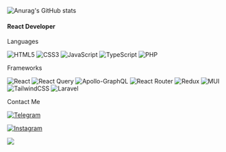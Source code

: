 ![Anurag's GitHub stats](https://github-readme-stats.vercel.app/api?username=SajjadGhasemi&theme=tokyonight&show_icons=true)
      <h4>React Developer</h4>  

   Languages
   
   ![HTML5](https://img.shields.io/badge/html5-%23E34F26.svg?style=for-the-badge&logo=html5&logoColor=white)
   ![CSS3](https://img.shields.io/badge/css3-%231572B6.svg?style=for-the-badge&logo=css3&logoColor=white)
   ![JavaScript](https://img.shields.io/badge/javascript-%23323330.svg?style=for-the-badge&logo=javascript&logoColor=%23F7DF1E)
   	![TypeScript](https://img.shields.io/badge/typescript-%23007ACC.svg?style=for-the-badge&logo=typescript&logoColor=white)
      ![PHP](https://img.shields.io/badge/php-%23777BB4.svg?style=for-the-badge&logo=php&logoColor=white)
    
 Frameworks
 
  ![React](https://img.shields.io/badge/react-%2320232a.svg?style=for-the-badge&logo=react&logoColor=%2361DAFB)
![React Query](https://img.shields.io/badge/-React%20Query-FF4154?style=for-the-badge&logo=react%20query&logoColor=white) 
![Apollo-GraphQL](https://img.shields.io/badge/-ApolloGraphQL-311C87?style=for-the-badge&logo=apollo-graphql) 
![React Router](https://img.shields.io/badge/React_Router-CA4245?style=for-the-badge&logo=react-router&logoColor=white)
![Redux](https://img.shields.io/badge/redux-%23593d88.svg?style=for-the-badge&logo=redux&logoColor=white)
![MUI](https://img.shields.io/badge/MUI-%230081CB.svg?style=for-the-badge&logo=mui&logoColor=white)
![TailwindCSS](https://img.shields.io/badge/tailwindcss-%2338B2AC.svg?style=for-the-badge&logo=tailwind-css&logoColor=white)
![Laravel](https://img.shields.io/badge/laravel-%23FF2D20.svg?style=for-the-badge&logo=laravel&logoColor=white)
   
   
   Contact Me
   
   <a href="https://t.me/SajjadGhasemi">
   
   
   ![Telegram](https://img.shields.io/badge/Telegram-2CA5E0?style=for-the-badge&logo=telegram&logoColor=white)
   
   
   
   </a>
   
   
   <a href="https://instagram.com/sajjjadghasemi">

   
   ![Instagram](https://img.shields.io/badge/Instagram-%23E4405F.svg?style=for-the-badge&logo=Instagram&logoColor=white)
      
      
      
   </a>
<a href="https://visitcount.itsvg.in">
  <img src="https://visitcount.itsvg.in/api?id=SajjadGhasemi&label=Profile%20Views&color=12&icon=2&pretty=false" />
</a>
<!--
**SajjadGhasemi/SajjadGhasemi** is a ✨ _special_ ✨ repository because its `README.md` (this file) appears on your GitHub profile.

Here are some ideas to get you started:

- 🔭 I’m currently working on ...
- 🌱 I’m currently learning ...
- 👯 I’m looking to collaborate on ...
- 🤔 I’m looking for help with ...
- 💬 Ask me about ...
- 📫 How to reach me: ...
- 😄 Pronouns: ...
- ⚡ Fun fact: ...
-->
